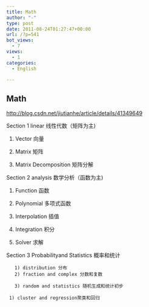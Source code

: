 ```yaml
---
title: Math
author: "-"
type: post
date: 2011-08-24T01:27:47+00:00
url: /?p=541
bot_views:
  - 7
views:
  - 1
categories:
  - English

---
```

## Math
http://blog.csdn.net/jiutianhe/article/details/41349649
  
Section 1 linear 线性代数（矩阵为主) 

1)  Vector 向量

2)  Matrix 矩阵

3)  Matrix Decomposition 矩阵分解

Section 2 analysis 数学分析（函数为主) 

1)  Function 函数

2)  Polynomial 多项式函数

3)  Interpolation 插值

4)  Integration 积分

5)  Solver 求解

Section 3 Probabilityand Statistics 概率和统计

       1) distribution 分布
       2) fraction and complex 分数和复数
    
       3) random and statistics 随机生成和统计初步
    
     1) cluster and regression聚类和回归